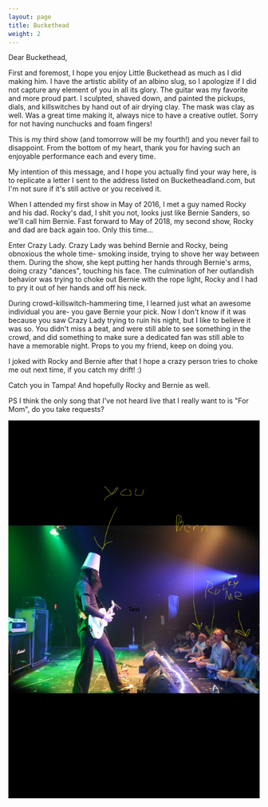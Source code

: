 ```yaml
---
layout: page
title: Buckethead
weight: 2
---
```


Dear Buckethead,

First and foremost, I hope you enjoy Little Buckethead as much as I did making him. I have the artistic ability of an albino slug, so I apologize if I did not capture any element of you in all its glory. The guitar was my favorite and more proud part. I sculpted, shaved down, and painted the pickups, dials, and killswitches by hand out of air drying clay. The mask was clay as well. Was a great time making it, always nice to have a creative outlet. Sorry for not having nunchucks and foam fingers!

This is my third show (and tomorrow will be my fourth!) and you never fail to disappoint. From the bottom of my heart, thank you for having such an enjoyable performance each and every time. 

My intention of this message, and I hope you actually find your way here, is to replicate a letter I sent to the address listed on Bucketheadland.com, but I'm not sure if it's still active or you received it.

When I attended my first show in May of 2016, I met a guy named Rocky and his dad. Rocky's dad, I shit you not, looks just like Bernie Sanders, so we'll call him Bernie. Fast forward to May of 2018, my second show, Rocky and dad are back again too. Only this time...

Enter Crazy Lady. Crazy Lady was behind Bernie and Rocky, being obnoxious the whole time- smoking inside, trying to shove her way between them. During the show, she kept putting her hands through Bernie's arms, doing crazy "dances", touching his face. The culmination of her outlandish behavior was trying to choke out Bernie with the rope light, Rocky and I had to pry it out of her hands and off his neck. 

During crowd-killswitch-hammering time, I learned just what an awesome individual you are- you gave Bernie your pick. Now I don't know if it was because you saw Crazy Lady trying to ruin his night, but I like to believe it was so. You didn't miss a beat, and were still able to see something in the crowd, and did something to make sure a dedicated fan was still able to have a memorable night. Props to you my friend, keep on doing you.

I joked with Rocky and Bernie after that I hope a crazy person tries to choke me out next time, if you catch my drift! :)

Catch you in Tampa! And hopefully Rocky and Bernie as well.

PS I think the only song that I've not heard live that I really want to is "For Mom", do you take requests?

![](/images/buck.jpg)


